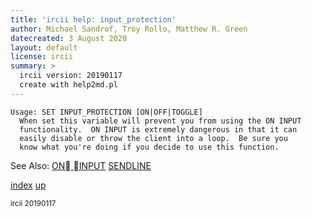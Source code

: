 ```yaml
---
title: 'ircii help: input_protection'
author: Michael Sandrof, Troy Rollo, Matthew R. Green
datecreated: 3 August 2020
layout: default
license: ircii
summary: >
  ircii version: 20190117
  create with help2md.pl
---
```

```
Usage: SET INPUT_PROTECTION [ON|OFF|TOGGLE]
  When set this variable will prevent you from using the ON INPUT
  functionality.  ON INPUT is extremely dangerous in that it can
  easily disable or throw the client into a loop.  Be sure you
  know what you're doing if you decide to use this function.

```
See Also:
  [ON INPUT](../on/input.html)
  [SENDLINE](../sendline.html)

[index](index.html)
[up](..)

<small> ircii 20190117 </small>
